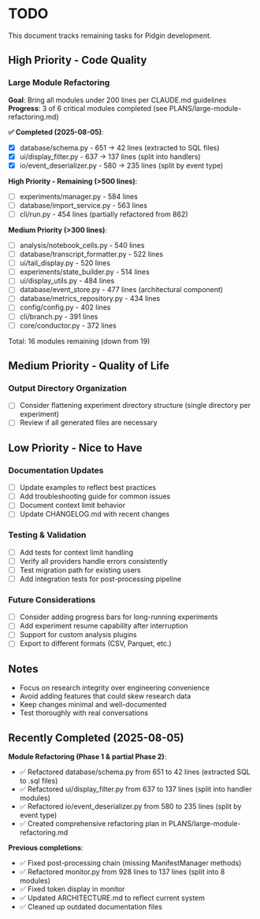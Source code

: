 # TODO

This document tracks remaining tasks for Pidgin development.

## High Priority - Code Quality

### Large Module Refactoring
**Goal**: Bring all modules under 200 lines per CLAUDE.md guidelines
**Progress**: 3 of 6 critical modules completed (see PLANS/large-module-refactoring.md)

**✅ Completed (2025-08-05)**:
- [x] database/schema.py - 651 → 42 lines (extracted to SQL files)
- [x] ui/display_filter.py - 637 → 137 lines (split into handlers)
- [x] io/event_deserializer.py - 580 → 235 lines (split by event type)

**High Priority - Remaining (>500 lines)**:
- [ ] experiments/manager.py - 584 lines
- [ ] database/import_service.py - 563 lines
- [ ] cli/run.py - 454 lines (partially refactored from 862)

**Medium Priority (>300 lines)**:
- [ ] analysis/notebook_cells.py - 540 lines
- [ ] database/transcript_formatter.py - 522 lines
- [ ] ui/tail_display.py - 520 lines
- [ ] experiments/state_builder.py - 514 lines
- [ ] ui/display_utils.py - 484 lines
- [ ] database/event_store.py - 477 lines (architectural component)
- [ ] database/metrics_repository.py - 434 lines
- [ ] config/config.py - 402 lines
- [ ] cli/branch.py - 391 lines
- [ ] core/conductor.py - 372 lines

Total: 16 modules remaining (down from 19)

## Medium Priority - Quality of Life

### Output Directory Organization
- [ ] Consider flattening experiment directory structure (single directory per experiment)
- [ ] Review if all generated files are necessary

## Low Priority - Nice to Have

### Documentation Updates
- [ ] Update examples to reflect best practices
- [ ] Add troubleshooting guide for common issues
- [ ] Document context limit behavior
- [ ] Update CHANGELOG.md with recent changes

### Testing & Validation
- [ ] Add tests for context limit handling
- [ ] Verify all providers handle errors consistently
- [ ] Test migration path for existing users
- [ ] Add integration tests for post-processing pipeline

### Future Considerations
- [ ] Consider adding progress bars for long-running experiments
- [ ] Add experiment resume capability after interruption
- [ ] Support for custom analysis plugins
- [ ] Export to different formats (CSV, Parquet, etc.)

## Notes

- Focus on research integrity over engineering convenience
- Avoid adding features that could skew research data
- Keep changes minimal and well-documented
- Test thoroughly with real conversations

## Recently Completed (2025-08-05)

**Module Refactoring (Phase 1 & partial Phase 2)**:
- ✅ Refactored database/schema.py from 651 to 42 lines (extracted SQL to .sql files)
- ✅ Refactored ui/display_filter.py from 637 to 137 lines (split into handler modules)
- ✅ Refactored io/event_deserializer.py from 580 to 235 lines (split by event type)
- ✅ Created comprehensive refactoring plan in PLANS/large-module-refactoring.md

**Previous completions**:
- ✅ Fixed post-processing chain (missing ManifestManager methods)
- ✅ Refactored monitor.py from 928 lines to 137 lines (split into 8 modules)
- ✅ Fixed token display in monitor
- ✅ Updated ARCHITECTURE.md to reflect current system
- ✅ Cleaned up outdated documentation files